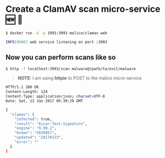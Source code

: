 # Create a ClamAV scan micro-service :new: :construction:

```bash
$ docker run -d -p 3993:3993 malice/clamav web

INFO[0000] web service listening on port :3993
```

## Now you can perform scans like so

```bash
$ http -f localhost:3993/scan malware@/path/to/evil/malware
```

> **NOTE:** I am using **httpie** to POST to the malice micro-service

```bash
HTTP/1.1 200 OK
Content-Length: 124
Content-Type: application/json; charset=UTF-8
Date: Sat, 21 Jan 2017 05:39:29 GMT

{
  "clamav": {
    "infected": true,
    "result": "Eicar-Test-Signature",
    "engine": "0.99.2",
    "known": "5630857",
    "updated": "20170123",
    "error": ""
  }
}
```
